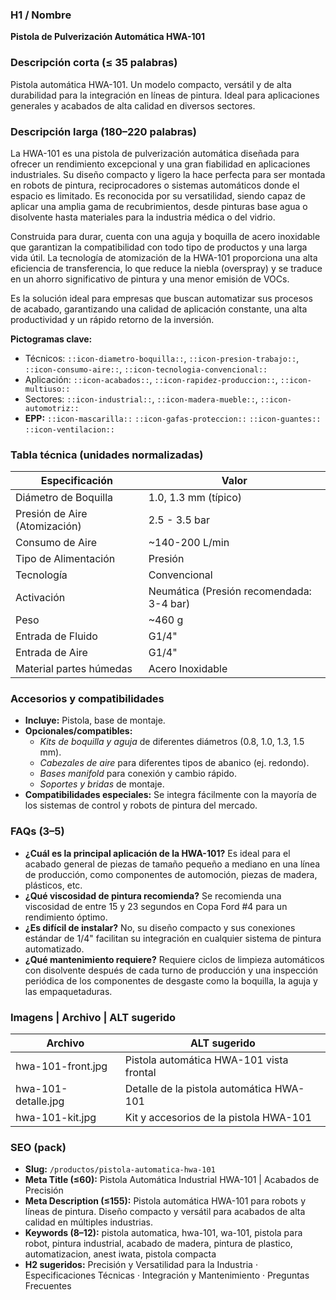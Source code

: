 ### H1 / Nombre
**Pistola de Pulverización Automática HWA-101**

### Descripción corta (≤ 35 palabras)
Pistola automática HWA-101. Un modelo compacto, versátil y de alta durabilidad para la integración en líneas de pintura. Ideal para aplicaciones generales y acabados de alta calidad en diversos sectores.

### Descripción larga (180–220 palabras)
La HWA-101 es una pistola de pulverización automática diseñada para ofrecer un rendimiento excepcional y una gran fiabilidad en aplicaciones industriales. Su diseño compacto y ligero la hace perfecta para ser montada en robots de pintura, reciprocadores o sistemas automáticos donde el espacio es limitado. Es reconocida por su versatilidad, siendo capaz de aplicar una amplia gama de recubrimientos, desde pinturas base agua o disolvente hasta materiales para la industria médica o del vidrio.

Construida para durar, cuenta con una aguja y boquilla de acero inoxidable que garantizan la compatibilidad con todo tipo de productos y una larga vida útil. La tecnología de atomización de la HWA-101 proporciona una alta eficiencia de transferencia, lo que reduce la niebla (overspray) y se traduce en un ahorro significativo de pintura y una menor emisión de VOCs.

Es la solución ideal para empresas que buscan automatizar sus procesos de acabado, garantizando una calidad de aplicación constante, una alta productividad y un rápido retorno de la inversión.

**Pictogramas clave:**
- Técnicos: `::icon-diametro-boquilla::`, `::icon-presion-trabajo::`, `::icon-consumo-aire::`, `::icon-tecnologia-convencional::`
- Aplicación: `::icon-acabados::`, `::icon-rapidez-produccion::`, `::icon-multiuso::`
- Sectores: `::icon-industrial::`, `::icon-madera-mueble::`, `::icon-automotriz::`
- **EPP:** `::icon-mascarilla::` `::icon-gafas-proteccion::` `::icon-guantes::` `::icon-ventilacion::`

### Tabla técnica (unidades normalizadas)
| **Especificación** | **Valor** |
|---|---|
| Diámetro de Boquilla | 1.0, 1.3 mm (típico) |
| Presión de Aire (Atomización) | 2.5 - 3.5 bar |
| Consumo de Aire | ~140-200 L/min |
| Tipo de Alimentación | Presión |
| Tecnología | Convencional |
| Activación | Neumática (Presión recomendada: 3-4 bar) |
| Peso | ~460 g |
| Entrada de Fluido | G1/4" |
| Entrada de Aire | G1/4" |
| Material partes húmedas | Acero Inoxidable |

### Accesorios y compatibilidades
- **Incluye:** Pistola, base de montaje.
- **Opcionales/compatibles:**
  - *Kits de boquilla y aguja* de diferentes diámetros (0.8, 1.0, 1.3, 1.5 mm).
  - *Cabezales de aire* para diferentes tipos de abanico (ej. redondo).
  - *Bases manifold* para conexión y cambio rápido.
  - *Soportes y bridas* de montaje.
- **Compatibilidades especiales:** Se integra fácilmente con la mayoría de los sistemas de control y robots de pintura del mercado.

### FAQs (3–5)
- **¿Cuál es la principal aplicación de la HWA-101?** Es ideal para el acabado general de piezas de tamaño pequeño a mediano en una línea de producción, como componentes de automoción, piezas de madera, plásticos, etc.
- **¿Qué viscosidad de pintura recomienda?** Se recomienda una viscosidad de entre 15 y 23 segundos en Copa Ford #4 para un rendimiento óptimo.
- **¿Es difícil de instalar?** No, su diseño compacto y sus conexiones estándar de 1/4" facilitan su integración en cualquier sistema de pintura automatizado.
- **¿Qué mantenimiento requiere?** Requiere ciclos de limpieza automáticos con disolvente después de cada turno de producción y una inspección periódica de los componentes de desgaste como la boquilla, la aguja y las empaquetaduras.

### Imagens | Archivo | ALT sugerido
| Archivo | ALT sugerido |
|---|---|
| hwa-101-front.jpg | Pistola automática HWA-101 vista frontal |
| hwa-101-detalle.jpg | Detalle de la pistola automática HWA-101 |
| hwa-101-kit.jpg | Kit y accesorios de la pistola HWA-101 |

### SEO (pack)
- **Slug:** `/productos/pistola-automatica-hwa-101`
- **Meta Title (≤60):** Pistola Automática Industrial HWA-101 | Acabados de Precisión
- **Meta Description (≤155):** Pistola automática HWA-101 para robots y líneas de pintura. Diseño compacto y versátil para acabados de alta calidad en múltiples industrias.
- **Keywords (8–12):** pistola automatica, hwa-101, wa-101, pistola para robot, pintura industrial, acabado de madera, pintura de plastico, automatizacion, anest iwata, pistola compacta
- **H2 sugeridos:** Precisión y Versatilidad para la Industria · Especificaciones Técnicas · Integración y Mantenimiento · Preguntas Frecuentes